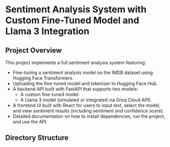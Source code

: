 # Sentiment Analysis System with Custom Fine-Tuned Model and Llama 3 Integration

## Project Overview

This project implements a full sentiment analysis system featuring:
- Fine-tuning a sentiment analysis model on the IMDB dataset using Hugging Face Transformers.
- Uploading the fine-tuned model and tokenizer to Hugging Face Hub.
- A backend API built with FastAPI that supports two models:
  - A custom fine-tuned model.
  - A Llama 3 model (simulated or integrated via Groq Cloud API).
- A frontend UI built with React for users to input text, select the model, and view sentiment results (including sentiment and confidence score).
- Detailed documentation on how to install dependencies, run the project, and use the API.

## Directory Structure
